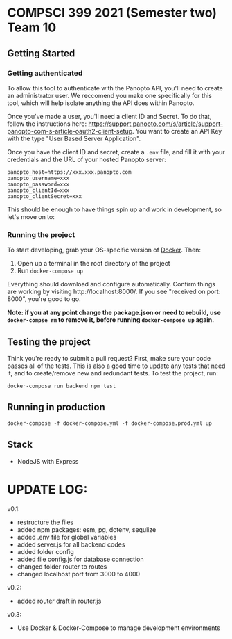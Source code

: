 # COMPSCI 399 2021 (Semester two) Team 10

## Getting Started

### Getting authenticated

To allow this tool to authenticate with the Panopto API, you'll need to create an administrator user. We reccomend you make one specifically for this tool, which will help isolate anything the API does within Panopto.

Once you've made a user, you'll need a client ID and Secret. To do that, follow the instructions here: https://support.panopto.com/s/article/support-panopto-com-s-article-oauth2-client-setup. You want to create an API Key with the type "User Based Server Application".

Once you have the client ID and secret, create a `.env` file, and fill it with your credentials and the URL of your hosted Panopto server:

```
panopto_host=https://xxx.xxx.panopto.com
panopto_username=xxx
panopto_password=xxx
panopto_clientId=xxx
panopto_clientSecret=xxx
```

This should be enough to have things spin up and work in development, so let's move on to:

### Running the project

To start developing, grab your OS-specific version of [Docker](https://www.docker.com/get-started). Then:

1. Open up a terminal in the root directory of the project
2. Run `docker-compose up`

Everything should download and configure automatically. Confirm things are working by visiting http://localhost:8000/. If you see "received on port: 8000", you're good to go.

**Note: if you at any point change the package.json or need to rebuild, use `docker-compse rm` to remove it, before running `docker-compose up` again.**


## Testing the project

Think you're ready to submit a pull request? First, make sure your code passes all of the tests. This is also a good time to update any tests that need it, and to create/remove new and redundant tests. To test the project, run:

```
docker-compose run backend npm test
```

## Running in production

```
docker-compose -f docker-compose.yml -f docker-compose.prod.yml up
```

## Stack

- NodeJS with Express

# UPDATE LOG:

v0.1:
- restructure the files
- added npm packages: esm, pg, dotenv, sequlize
- added .env file for global variables
- added server.js for all backend codes
- added folder config
- added file config.js for database connection
- changed folder router to routes
- changed localhost port from 3000 to 4000

v0.2:
- added router draft in router.js

v0.3:
- Use Docker & Docker-Compose to manage development environments